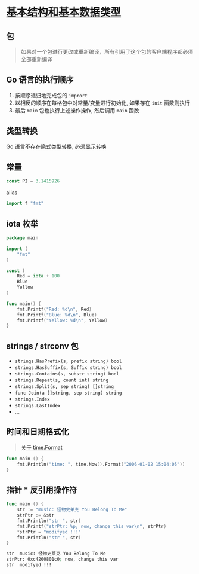 # [基本结构和基本数据类型](https://github.com/SublimeCT/note/blob/master/Go/the_way_to_go_docs/002_core/type.md)

## 包
> 如果对一个包进行更改或重新编译，所有引用了这个包的客户端程序都必须全部重新编译

## Go 语言的执行顺序
1. 按顺序递归地完成包的 `imprort`
2. 以相反的顺序在每格包中对常量/变量进行初始化, 如果存在 `init` 函数则执行
3. 最后 `main` 包也执行上述操作操作, 然后调用 `main` 函数

## 类型转换
Go 语言不存在隐式类型转换, 必须显示转换

## 常量
```go
const PI = 3.1415926
```



alias
```go
import f "fmt"
```

## iota 枚举
```go
package main

import (
	"fmt"
)

const (
	Red = iota + 100
	Blue
	Yellow
)

func main() {
	fmt.Printf("Red: %d\n", Red)
	fmt.Printf("Blue: %d\n", Blue)
	fmt.Printf("Yellow: %d\n", Yellow)
}
```

## strings / strconv 包
- `strings.HasPrefix(s, prefix string) bool`
- `strings.HasSuffix(s, Suffix string) bool`
- `strings.Contains(s, substr string) bool`
- `strings.Repeat(s, count int) string`
- `strings.Split(s, sep string) []string`
- `func Join(a []string, sep string) string`
- `strings.Index`
- `strings.LastIndex`
- ...

## 时间和日期格式化
> [关于 time.Format](http://docs.studygolang.com/pkg/time/#Time.Format)

```go
func main () {
    fmt.Println("time: ", time.Now().Format("2006-01-02 15:04:05"))
}
```

## 指针 * 反引用操作符

```go
func main () {
    str := "music: 怪物史莱克 You Belong To Me"
	strPtr := &str
	fmt.Println("str ", str)
	fmt.Printf("strPtr: %p; now, change this var\n", strPtr)
	*strPtr = "modifyed !!!"
	fmt.Println("str ", str)
}
```

```bash
str  music: 怪物史莱克 You Belong To Me
strPtr: 0xc4200801c0; now, change this var
str  modifyed !!!
```
